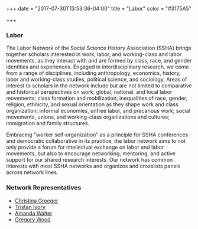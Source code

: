 +++
date = "2017-07-30T13:53:36-04:00"
title = "Labor"
color = "#3175A5"

+++

### Labor

The Labor Network of the Social Science History Association (SSHA) brings together scholars interested in work, labor, and working-class and labor movements, as they interact with and are formed by class, race, and gender identities and experiences.  Engaged in interdisciplinary research, we come from a range of disciplines, including anthropology, economics, history, labor and working-class studies, political science, and sociology.  Areas of interest to scholars in the network include but are not limited to comparative and historical perspectives on work; global, national, and local labor movements; class formation and mobilization; inequalities of race, gender, religion, ethnicity, and sexual orientation as they shape work and class organization;  informal economies, unfree labor, and precarious work; social movements, unions, and working-class organizations and cultures; immigration and family structures.  

Embracing "worker self-organization" as a principle for SSHA conferences and democratic collaborative in its practice, the labor network aims to not only provide a forum for intellectual exchange on labor and labor movements, but also to encourage networking, mentoring, and active support for our shared research interests. Our network has common interests with most SSHA networks and organizes and crosslists panels across network lines.

### Network Representatives

- [Christina Groeger](mailto:groeger@lakeforest.edu)
- [Tristan Ivory](mailto:ti92@cornell.edu)
- [Amanda Walter](mailto:Av9699@wayne.edu)
- [Gregory Wood](mailto:gwood@frostburg.edu)

